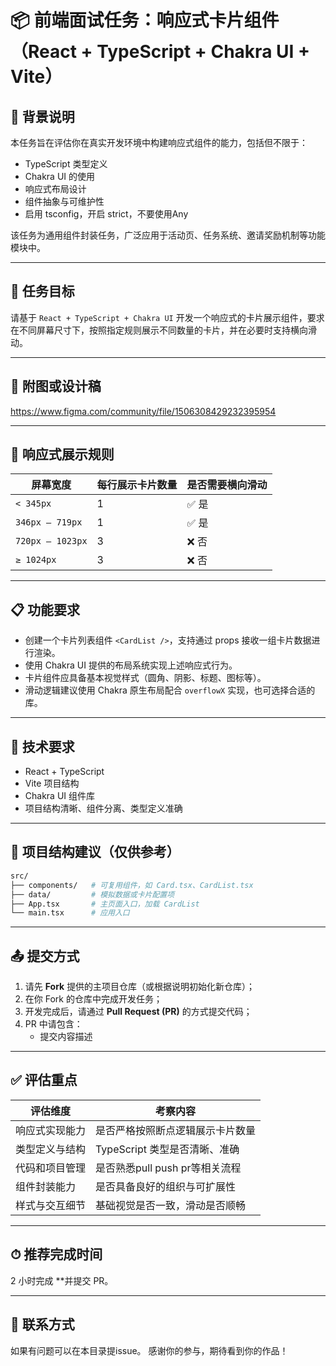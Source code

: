 # 📦 前端面试任务：响应式卡片组件（React + TypeScript + Chakra UI + Vite）

## 🧠 背景说明

本任务旨在评估你在真实开发环境中构建响应式组件的能力，包括但不限于：

- TypeScript 类型定义
- Chakra UI 的使用
- 响应式布局设计
- 组件抽象与可维护性
- 启用 tsconfig，开启 strict，不要使用Any

该任务为通用组件封装任务，广泛应用于活动页、任务系统、邀请奖励机制等功能模块中。

---

## 🎯 任务目标

请基于 `React + TypeScript + Chakra UI` 开发一个响应式的卡片展示组件，要求在不同屏幕尺寸下，按照指定规则展示不同数量的卡片，并在必要时支持横向滑动。

---

## 📎 附图或设计稿
https://www.figma.com/community/file/1506308429232395954

---

## 📱 响应式展示规则

| 屏幕宽度            | 每行展示卡片数量 | 是否需要横向滑动 |
|---------------------|------------------|------------------|
| `< 345px`           | 1                | ✅ 是             |
| `346px – 719px`     | 1                | ✅ 是             |
| `720px – 1023px`    | 3                | ❌ 否           |
| `≥ 1024px`          | 3                | ❌ 否             |

---

## 📋 功能要求

- 创建一个卡片列表组件 `<CardList />`，支持通过 props 接收一组卡片数据进行渲染。
- 使用 Chakra UI 提供的布局系统实现上述响应式行为。
- 卡片组件应具备基本视觉样式（圆角、阴影、标题、图标等）。
- 滑动逻辑建议使用 Chakra 原生布局配合 `overflowX` 实现，也可选择合适的库。

---

## 🧰 技术要求

- React + TypeScript
- Vite 项目结构
- Chakra UI 组件库
- 项目结构清晰、组件分离、类型定义准确

---

## 📂 项目结构建议（仅供参考）
```bash
src/
├── components/   # 可复用组件，如 Card.tsx、CardList.tsx
├── data/         # 模拟数据或卡片配置项
├── App.tsx       # 主页面入口，加载 CardList
└── main.tsx      # 应用入口
```
---

## 📤 提交方式

1. 请先 **Fork** 提供的主项目仓库（或根据说明初始化新仓库）；
2. 在你 Fork 的仓库中完成开发任务；
3. 开发完成后，请通过 **Pull Request (PR)** 的方式提交代码；
4. PR 中请包含：
   - 提交内容描述

---

## ✅ 评估重点

| 评估维度         | 考察内容                           |
|------------------|------------------------------------|
| 响应式实现能力   | 是否严格按照断点逻辑展示卡片数量   |
| 类型定义与结构   | TypeScript 类型是否清晰、准确      |
| 代码和项目管理   | 是否熟悉pull push pr等相关流程  |
| 组件封装能力     | 是否具备良好的组织与可扩展性       |
| 样式与交互细节   | 基础视觉是否一致，滑动是否顺畅     |

---

## ⏱ 推荐完成时间

2 小时完成 **并提交 PR。

---


## 📩 联系方式
如果有问题可以在本目录提issue。
感谢你的参与，期待看到你的作品！
